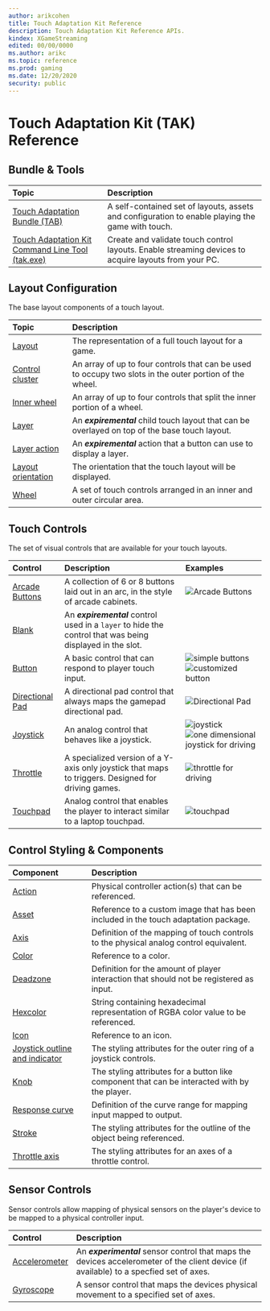 ```yaml
---
author: arikcohen
title: Touch Adaptation Kit Reference
description: Touch Adaptation Kit Reference APIs.
kindex: XGameStreaming
edited: 00/00/0000
ms.author: arikc
ms.topic: reference
ms.prod: gaming
ms.date: 12/20/2020
security: public
---
```


# Touch Adaptation Kit (TAK) Reference

## Bundle & Tools

| Topic                                                                        | Description                                                                                          |
| :--------------------------------------------------------------------------- | :--------------------------------------------------------------------------------------------------- |
| [Touch Adaptation Bundle (TAB)](game-streaming-touch-touch-adaptation-bundle.md)                  | A self-contained set of layouts, assets and configuration to enable playing the game with touch.     |
| [Touch Adaptation Kit Command Line Tool (tak.exe)](game-streaming-tak-command-line.md) | Create and validate touch control layouts. Enable streaming devices to acquire layouts from your PC. |

## Layout Configuration

The base layout components of a touch layout.

| Topic                                              | Description                                                                                             |
| :------------------------------------------------- | :------------------------------------------------------------------------------------------------------ |
| [Layout](../../../reference/system/touchadaptationkit/layout/game-streaming-touch-layout.md)                         | The representation of a full touch layout for a game.                                                   |
| [Control cluster](../../../reference/system/touchadaptationkit/layout/game-streaming-touch-control-cluster-outer.md) | An array of up to four controls that can be used to occupy two slots in the outer portion of the wheel. |
| [Inner wheel](../../../reference/system/touchadaptationkit/layout/game-streaming-touch-inner-wheel.md)               | An array of up to four controls that split the inner portion of a wheel.                                |
| [Layer](../../../reference/system/touchadaptationkit/layout/game-streaming-touch-layer.md)                           | An **_expiremental_** child touch layout that can be overlayed on top of the base touch layout.         |
| [Layer action](../../../reference/system/touchadaptationkit/layout/game-streaming-touch-layer-action.md)             | An **_expiremental_** action that a button can use to display a layer.                                  |
| [Layout orientation](../../../reference/system/touchadaptationkit/layout/game-streaming-touch-layout-orientation.md) | The orientation that the touch layout will be displayed.                                                |
| [Wheel](../../../reference/system/touchadaptationkit/layout/game-streaming-touch-wheel.md)                           | A set of touch controls arranged in an inner and outer circular area.                                   |

## Touch Controls

The set of visual controls that are available for your touch layouts.

| Control                                       | Description                                                                                               | Examples                                                                                                                                                                              |
| :-------------------------------------------- | :-------------------------------------------------------------------------------------------------------- | :------------------------------------------------------------------------------------------------------------------------------------------------------------------------------------ |
| [Arcade Buttons](../../../reference/system/touchadaptationkit/controls/game-streaming-touch-arcadebuttons.md)   | A collection of 6 or 8 buttons laid out in an arc, in the style of arcade cabinets.                       | ![Arcade Buttons](../../../../../resources/gamecore/secure/images/en-us/game-streaming/touch-control-images/game-streaming-touch-control-images-arcade-buttons.gif)                                                                                                  |
| [Blank](../../../reference/system/touchadaptationkit/controls/game-streaming-touch-blank.md)                    | An **_expiremental_** control used in a `layer` to hide the control that was being displayed in the slot. |                                                                                                                                                                                       |
| [Button](../../../reference/system/touchadaptationkit/controls/game-streaming-touch-button.md)                  | A basic control that can respond to player touch input.                                                   | ![simple buttons](../../../../../resources/gamecore/secure/images/en-us/game-streaming/touch-control-images/game-streaming-touch-control-images-button.gif) ![customized button](../../../../../resources/gamecore/secure/images/en-us/game-streaming/touch-control-images/game-streaming-touch-control-images-button-3.gif)                      |
| [Directional Pad](../../../reference/system/touchadaptationkit/controls/game-streaming-touch-directionalpad.md) | A directional pad control that always maps the gamepad directional pad.                                   | ![Directional Pad](../../../../../resources/gamecore/secure/images/en-us/game-streaming/touch-control-images/game-streaming-touch-control-images-directional-pad.gif)                                                                                                |
| [Joystick](../../../reference/system/touchadaptationkit/controls/game-streaming-touch-joystick.md)              | An analog control that behaves like a joystick.                                                           | ![joystick](../../../../../resources/gamecore/secure/images/en-us/game-streaming/touch-control-images/game-streaming-touch-control-images-joystick.gif) ![one dimensional joystick for driving](../../../../../resources/gamecore/secure/images/en-us/game-streaming/touch-control-images/game-streaming-touch-control-images-joystick-driving.gif) |
| [Throttle](../../../reference/system/touchadaptationkit/controls/game-streaming-touch-throttle.md)              | A specialized version of a Y-axis only joystick that maps to triggers. Designed for driving games.        | ![throttle for driving](../../../../../resources/gamecore/secure/images/en-us/game-streaming/touch-control-images/game-streaming-touch-control-images-throttle.gif)                                                                                                  |
| [Touchpad](../../../reference/system/touchadaptationkit/controls/game-streaming-touch-touchpad.md)              | Analog control that enables the player to interact similar to a laptop touchpad.                          | ![touchpad](../../../../../resources/gamecore/secure/images/en-us/game-streaming/touch-control-images/game-streaming-touch-control-images-touchpad.gif)                                                                                                              |

## Control Styling & Components

| Component                                                   | Description                                                                                   |
| :---------------------------------------------------------- | :-------------------------------------------------------------------------------------------- |
| [Action](../../../reference/system/touchadaptationkit/types/game-streaming-touch-action.md)                                   | Physical controller action(s) that can be referenced.                                         |
| [Asset](../../../reference/system/touchadaptationkit/types/game-streaming-touch-asset.md)                                     | Reference to a custom image that has been included in the touch adaptation package.           |
| [Axis](../../../reference/system/touchadaptationkit/types/game-streaming-touch-axis.md)                                       | Definition of the mapping of touch controls to the physical analog control equivalent.        |
| [Color](../../../reference/system/touchadaptationkit/types/game-streaming-touch-color.md)                                     | Reference to a color.                                                                         |
| [Deadzone](../../../reference/system/touchadaptationkit/types/game-streaming-touch-deadzone.md)                               | Definition for the amount of player interaction that should not be registered as input.       |
| [Hexcolor](../../../reference/system/touchadaptationkit/types/game-streaming-touch-hexcolor.md)                               | String containing hexadecimal representation of RGBA color value to be referenced.            |
| [Icon](../../../reference/system/touchadaptationkit/types/game-streaming-touch-icon.md)                                       | Reference to an icon.                                                                         |
| [Joystick outline and indicator](../../../reference/system/touchadaptationkit/types/game-streaming-touch-joystick-outline.md) | The styling attributes for the outer ring of a joystick controls.                             |
| [Knob](../../../reference/system/touchadaptationkit/types/game-streaming-touch-knob.md)                                       | The styling attributes for a button like component that can be interacted with by the player. |
| [Response curve](../../../reference/system/touchadaptationkit/types/game-streaming-touch-responsecurve.md)                    | Definition of the curve range for mapping input mapped to output.                             |
| [Stroke](../../../reference/system/touchadaptationkit/types/game-streaming-touch-stroke.md)                                   | The styling attributes for the outline of the object being referenced.                        |
| [Throttle axis](../../../reference/system/touchadaptationkit/types/game-streaming-touch-throttle-axis.md)                     | The styling attributes for an axes of a throttle control.                                     |

## Sensor Controls

Sensor controls allow mapping of physical sensors on the player's device to be mapped to a physical controller input.

| Control                                           | Description                                                                                                                             |
| :------------------------------------------------ | :-------------------------------------------------------------------------------------------------------------------------------------- |
| [Accelerometer](../../../reference/system/touchadaptationkit/sensor-controls/game-streaming-touch-accelerometer.md) | An **_experimental_** sensor control that maps the devices accelerometer of the client device (if available) to a specfied set of axes. |
| [Gyroscope](../../../reference/system/touchadaptationkit/sensor-controls/game-streaming-touch-gyroscope.md)         | A sensor control that maps the devices physical movement to a specified set of axes.                                                    |

